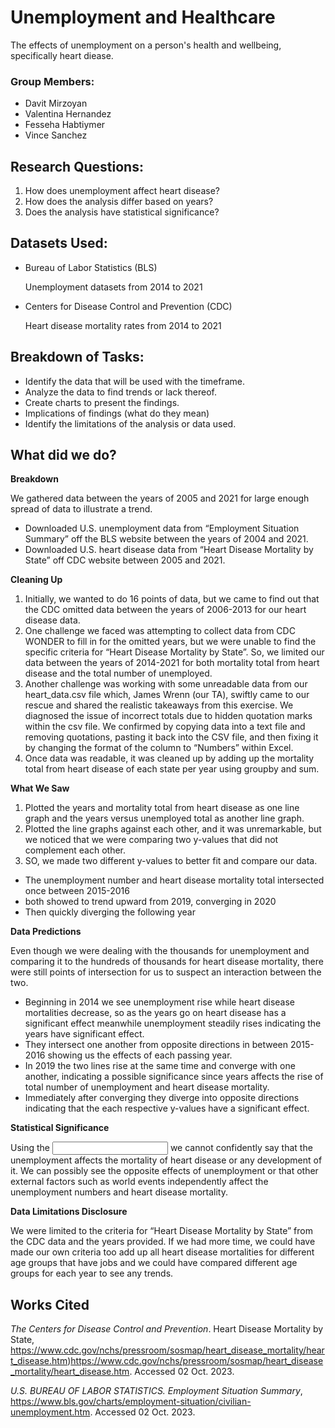 # Unemployment and Healthcare

The effects of unemployment on a person's health and wellbeing, specifically heart diease.

### Group Members:

- Davit Mirzoyan
- Valentina Hernandez
- Fesseha Habtiymer
- Vince Sanchez

## Research Questions:
1. How does unemployment affect heart disease?
2. How does the analysis differ based on years?
3. Does the analysis have statistical significance?

## Datasets Used:
- Bureau of Labor Statistics (BLS)
  
  Unemployment datasets from 2014 to 2021
  
- Centers for Disease Control and Prevention (CDC)
  
  Heart disease mortality rates from 2014 to 2021

## Breakdown of Tasks:
- Identify the data that will be used with the timeframe.
- Analyze the data to find trends or lack thereof.
- Create charts to present the findings.
- Implications of findings (what do they mean)
- Identify the limitations of the analysis or data used.

## What did we do?
**Breakdown**

We gathered data between the years of 2005 and 2021 for large enough spread of data to illustrate a trend.
- Downloaded U.S. unemployment data from “Employment Situation Summary” off the BLS website between the years of 2004 and 2021.
- Downloaded U.S. heart disease data from “Heart Disease Mortality by State” off CDC website between 2005 and 2021.

**Cleaning Up**

1. Initially, we wanted to do 16 points of data, but we came to find out that the CDC omitted data between the years of 2006-2013 for our heart disease data. 
2. One challenge we faced was attempting to collect data from CDC WONDER to fill in for the omitted years, but we were unable to find the specific criteria for “Heart Disease Mortality by State”. So, we limited our data between the years of 2014-2021 for both mortality total from heart disease and the total number of unemployed. 
3. Another challenge was working with some unreadable data from our heart_data.csv file which, James Wrenn (our TA), swiftly came to our rescue and shared the realistic takeaways from this exercise. We diagnosed the issue of incorrect totals due to hidden quotation marks within the csv file. We confirmed by copying data into a text file and removing quotations, pasting it back into the CSV file, and then fixing it by changing the format of the column to “Numbers” within Excel. 
4. Once data was readable, it was cleaned up by adding up the mortality total from heart disease of each state per year using groupby and sum.

**What We Saw**

1. Plotted the years and mortality total from heart disease as one line graph and the years versus unemployed total as another line graph.
2. Plotted the line graphs against each other, and it was unremarkable, but we noticed that we were comparing two y-values that did not complement each other.
3. SO, we made two different y-values to better fit and compare our data.
- The unemployment number and heart disease mortality total intersected once between 2015-2016
- both showed to trend upward from 2019, converging in 2020
- Then quickly diverging the following year 

**Data Predictions**

Even though we were dealing with the thousands for unemployment and comparing it to the hundreds of thousands for heart disease mortality, there were still points of intersection for us to suspect an interaction between the two.
- Beginning in 2014 we see unemployment rise while heart disease mortalities decrease, so as the years go on heart disease has a significant effect meanwhile unemployment steadily rises indicating the years have significant effect. 
- They intersect one another from opposite directions in between 2015-2016 showing us the effects of each passing year. 
- In 2019 the two lines rise at the same time and converge with one another, indicating a possible significance since years affects the rise of total number of unemployment and heart disease mortality.
- Immediately after converging they diverge into opposite directions indicating that the each respective y-values have a significant effect.

**Statistical Significance**

Using the <input what Davit used> we cannot confidently say that the unemployment affects the mortality of heart disease or any development of it. We can possibly see the opposite effects of unemployment or that other external factors such as world events independently affect the unemployment numbers and heart disease mortality.

**Data Limitations Disclosure**

We were limited to the criteria for “Heart Disease Mortality by State” from the CDC data and the years provided. If we had more time, we could have made our own criteria too add up all heart disease mortalities for different age groups that have jobs and we could have compared different age groups for each year to see any trends. 

## Works Cited

_The Centers for Disease Control and Prevention_. Heart Disease Mortality by State, https://www.cdc.gov/nchs/pressroom/sosmap/heart_disease_mortality/heart_disease.htm)https://www.cdc.gov/nchs/pressroom/sosmap/heart_disease_mortality/heart_disease.htm. Accessed 02 Oct. 2023.

_U.S. BUREAU OF LABOR STATISTICS. Employment Situation Summary_, https://www.bls.gov/charts/employment-situation/civilian-unemployment.htm. Accessed 02 Oct. 2023.
